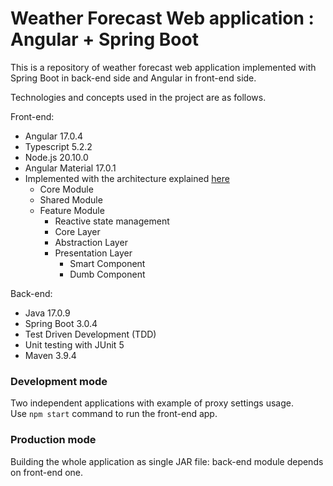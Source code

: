 # Weather Forecast Web application : Angular + Spring Boot

This is a repository of weather forecast web application implemented with Spring Boot in back-end side and Angular in front-end side.

Technologies and concepts used in the project are as follows.

Front-end:
- Angular 17.0.4
- Typescript 5.2.2
- Node.js 20.10.0
- Angular Material 17.0.1
- Implemented with the architecture explained [here](https://dev-academy.com/angular-architecture-best-practices/)
	- Core Module
	- Shared Module
	- Feature Module
		- Reactive state management
		- Core Layer
		- Abstraction Layer
		- Presentation Layer
			- Smart Component
			- Dumb Component

Back-end:
- Java 17.0.9
- Spring Boot 3.0.4
- Test Driven Development (TDD)
- Unit testing with JUnit 5
- Maven 3.9.4

### Development mode
Two independent applications with example of proxy settings usage.
<br>Use ``npm start`` command to run the front-end app.

### Production mode
Building the whole application as single JAR file: back-end module depends on front-end one.